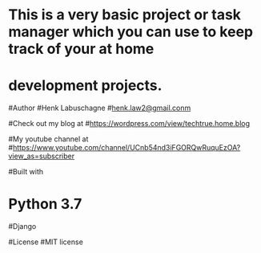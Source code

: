 # This is a very basic project or task manager which you can use to keep track of your at home
# development projects.

#Author
#Henk Labuschagne
#henk.law2@gmail.conm

#Check out my blog at 
#https://wordpress.com/view/techtrue.home.blog

#My youtube channel at
#https://www.youtube.com/channel/UCnb54nd3iFGORQwRuquEzOA?view_as=subscriber

#Built with
# Python 3.7
#Django

#License
#MIT license